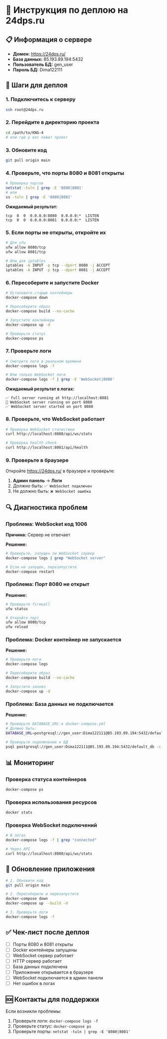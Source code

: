 # 🚀 Инструкция по деплою на 24dps.ru

## 📋 Информация о сервере

- **Домен:** https://24dps.ru/
- **База данных:** 85.193.89.194:5432
- **Пользователь БД:** gen_user
- **Пароль БД:** Dima122111

## 🔧 Шаги для деплоя

### 1. Подключитесь к серверу

```bash
ssh root@24dps.ru
```

### 2. Перейдите в директорию проекта

```bash
cd /path/to/KNG-4
# или где у вас лежит проект
```

### 3. Обновите код

```bash
git pull origin main
```

### 4. Проверьте, что порты 8080 и 8081 открыты

```bash
# Проверка портов
netstat -tuln | grep -E '8080|8081'
# или
ss -tuln | grep -E '8080|8081'
```

**Ожидаемый результат:**
```
tcp  0  0  0.0.0.0:8080  0.0.0.0:*  LISTEN
tcp  0  0  0.0.0.0:8081  0.0.0.0:*  LISTEN
```

### 5. Если порты не открыты, откройте их

```bash
# Для ufw
ufw allow 8080/tcp
ufw allow 8081/tcp

# Или для iptables
iptables -A INPUT -p tcp --dport 8080 -j ACCEPT
iptables -A INPUT -p tcp --dport 8081 -j ACCEPT
```

### 6. Пересоберите и запустите Docker

```bash
# Остановите старые контейнеры
docker-compose down

# Пересоберите образ
docker-compose build --no-cache

# Запустите контейнеры
docker-compose up -d

# Проверьте статус
docker-compose ps
```

### 7. Проверьте логи

```bash
# Смотрите логи в реальном времени
docker-compose logs -f

# Или только WebSocket логи
docker-compose logs -f | grep -E 'WebSocket|8080'
```

**Ожидаемый результат в логах:**
```
✅ Full server running at http://localhost:8081
🔌 WebSocket server running on port 8080
✅ WebSocket server started on port 8080
```

### 8. Проверьте, что WebSocket работает

```bash
# Проверка WebSocket статистики
curl http://localhost:8080/api/ws/stats

# Проверка health check
curl http://localhost:8081/api/health
```

### 9. Проверьте в браузере

Откройте https://24dps.ru/ в браузере и проверьте:

1. **Админ панель** → **Логи**
2. Должно быть: `✅ WebSocket подключен`
3. Не должно быть: `❌ WebSocket ошибка`

## 🔍 Диагностика проблем

### Проблема: WebSocket код 1006

**Причина:** Сервер не отвечает

**Решение:**
```bash
# Проверьте, запущен ли WebSocket сервер
docker-compose logs | grep "WebSocket server"

# Если не запущен, перезапустите
docker-compose restart
```

### Проблема: Порт 8080 не открыт

**Решение:**
```bash
# Проверьте firewall
ufw status

# Откройте порт
ufw allow 8080/tcp
ufw reload
```

### Проблема: Docker контейнер не запускается

**Решение:**
```bash
# Проверьте логи
docker-compose logs

# Пересоберите образ
docker-compose build --no-cache

# Запустите заново
docker-compose up -d
```

### Проблема: База данных не подключается

**Решение:**
```bash
# Проверьте DATABASE_URL в docker-compose.yml
# Должно быть:
DATABASE_URL=postgresql://gen_user:Dima122111@85.193.89.194:5432/default_db

# Проверьте подключение к БД
psql postgresql://gen_user:Dima122111@85.193.89.194:5432/default_db -c "SELECT 1;"
```

## 📊 Мониторинг

### Проверка статуса контейнеров

```bash
docker-compose ps
```

### Проверка использования ресурсов

```bash
docker stats
```

### Проверка WebSocket подключений

```bash
# В логах
docker-compose logs -f | grep "connected"

# Через API
curl http://localhost:8080/api/ws/stats
```

## 🔄 Обновление приложения

```bash
# 1. Обновите код
git pull origin main

# 2. Пересоберите и перезапустите
docker-compose down
docker-compose up --build -d

# 3. Проверьте логи
docker-compose logs -f
```

## ✅ Чек-лист после деплоя

- [ ] Порты 8080 и 8081 открыты
- [ ] Docker контейнеры запущены
- [ ] WebSocket сервер работает
- [ ] HTTP сервер работает
- [ ] База данных подключена
- [ ] Приложение открывается в браузере
- [ ] WebSocket подключается в админ панели
- [ ] Нет ошибок в логах

## 🆘 Контакты для поддержки

Если возникли проблемы:
1. Проверьте логи: `docker-compose logs -f`
2. Проверьте статус: `docker-compose ps`
3. Проверьте порты: `netstat -tuln | grep -E '8080|8081'`

